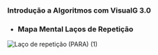 

### Introdução a Algoritmos com VisualG 3.0





 * ### Mapa Mental Laços de Repetição
![Laço de repetição (PARA) (1)](https://github.com/Jullyene/Introducao-Algoritmos-VisualG3.0/assets/160196619/3477b0f9-dd0d-4a2f-adc3-35005562bd2d)
